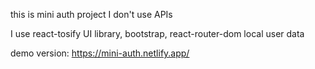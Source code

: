 this is mini auth project 
I don't use APIs 

I use react-tosify UI library, bootstrap, react-router-dom local user data

demo version: https://mini-auth.netlify.app/